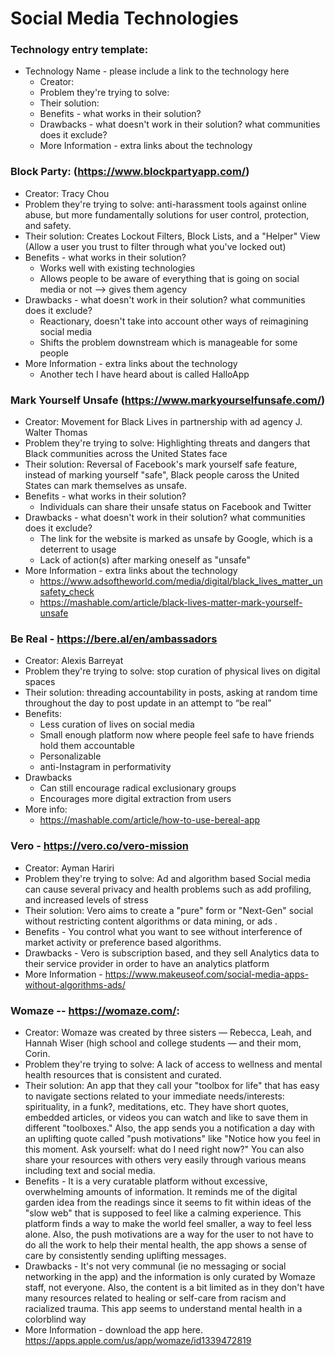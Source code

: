 # Social Media Technologies


### Technology entry template:
- Technology Name - please include a link to the technology here
  - Creator:
  - Problem they're trying to solve:
  - Their solution:
  - Benefits - what works in their solution?
  - Drawbacks - what doesn't work in their solution? what communities does it exclude? 
  - More Information - extra links about the technology

### Block Party: (https://www.blockpartyapp.com/)
  - Creator: Tracy Chou
  - Problem they're trying to solve: anti-harassment tools against online abuse, but more fundamentally solutions for user control, protection, and safety.
  - Their solution: Creates Lockout Filters, Block Lists, and a "Helper" View (Allow a user you trust to filter through what you've locked out)
  - Benefits - what works in their solution?
     - Works well with existing technologies
     - Allows people to be aware of everything that is going on social media or not --> gives them agency
  - Drawbacks - what doesn't work in their solution? what communities does it exclude? 
     - Reactionary, doesn't take into account other ways of reimagining social media
     - Shifts the problem downstream which is manageable for some people
  - More Information - extra links about the technology
      - Another tech I have heard about is called HalloApp

### Mark Yourself Unsafe (https://www.markyourselfunsafe.com/)
  - Creator: Movement for Black Lives in partnership with ad agency J. Walter Thomas
  - Problem they're trying to solve: Highlighting threats and dangers that Black communities across the United States face
  - Their solution: Reversal of Facebook's mark yourself safe feature, instead of marking yourself "safe", Black people caross the United States can mark themselves as unsafe.
  - Benefits - what works in their solution?
    - Individuals can share their unsafe status on Facebook and Twitter  
  - Drawbacks - what doesn't work in their solution? what communities does it exclude? 
    - The link for the website is marked as unsafe by Google, which is a deterrent to usage
    - Lack of action(s) after marking oneself as "unsafe" 
  - More Information - extra links about the technology
    - https://www.adsoftheworld.com/media/digital/black_lives_matter_unsafety_check
    - https://mashable.com/article/black-lives-matter-mark-yourself-unsafe  

### Be Real - https://bere.al/en/ambassadors
  - Creator: Alexis Barreyat
  - Problem they're trying to solve: stop curation of physical lives on digital spaces
  - Their solution: threading accountability in posts, asking at random time throughout the day to post update in an attempt to “be real”
  - Benefits: 
    - Less curation of lives on social media
    - Small enough platform now where people feel safe to have friends hold them accountable
    - Personalizable
    - anti-Instagram in performativity
  - Drawbacks
    - Can still encourage radical exclusionary groups
    - Encourages more digital extraction from users
  - More info:
    - https://mashable.com/article/how-to-use-bereal-app


### Vero  - https://vero.co/vero-mission
  - Creator: Ayman Hariri
  - Problem they're trying to solve: Ad and algorithm based Social media can cause several privacy and health problems such as add profiling, and increased levels of stress 
  - Their solution: Vero aims to create a "pure" form  or "Next-Gen" social without restricting content algorithms or data mining, or ads . 
  - Benefits - You control what you want to see without interference of market activity or preference based algorithms. 
  - Drawbacks - Vero is subscription based, and they sell Analytics data to their service provider in order to have an analytics platform
  - More Information - https://www.makeuseof.com/social-media-apps-without-algorithms-ads/

### Womaze -- https://womaze.com/:
  - Creator: Womaze was created by three sisters — Rebecca, Leah, and Hannah Wiser (high school and college students — and their mom, Corin.
  - Problem they're trying to solve: A lack of access to wellness and mental health resources that is consistent and curated. 
  - Their solution: An app that they call your "toolbox for life" that has easy to navigate sections related to your immediate needs/interests: spirituality, in a funk?, meditations, etc. They have short quotes, embedded articles, or videos you can watch and like to save them in different "toolboxes." Also, the app sends you a notification a day with an uplifting quote called "push motivations" like "Notice how you feel in this moment. Ask yourself: what do I need right now?" You can also share your resources with others very easily through various means including text and social media.
  - Benefits - It is a very curatable platform without excessive, overwhelming amounts of information. It reminds me of the digital garden idea from the readings since it seems to fit within ideas of the "slow web" that is supposed to feel like a calming experience. This platform finds a way to make the world feel smaller, a way to feel less alone. Also, the push motivations are a way for the user to not have to do all the work to help their mental health, the app shows a sense of care by consistently sending uplifting messages.
  - Drawbacks - It's not very communal (ie no messaging or social networking in the app) and the information is only curated by Womaze staff, not everyone. Also, the content is a bit limited as in they don't have many resources related to healing or self-care from racism and racialized trauma. This app seems to understand mental health in a colorblind way
  - More Information - download the app here. https://apps.apple.com/us/app/womaze/id1339472819


